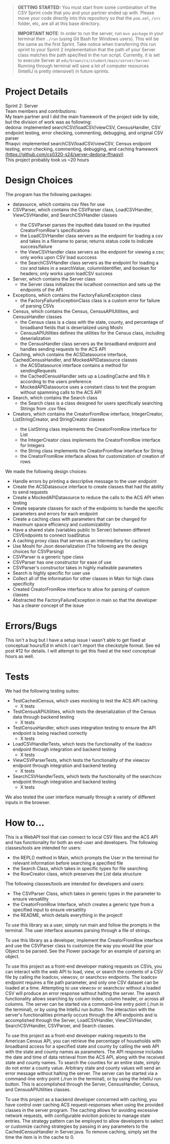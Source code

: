 > **GETTING STARTED:** You must start from some combination of the CSV Sprint code that you and your partner ended up with. Please move your code directly into this repository so that the `pom.xml`, `/src` folder, etc, are all at this base directory.

> **IMPORTANT NOTE**: In order to run the server, run `mvn package` in your terminal then `./run` (using Git Bash for Windows users). This will be the same as the first Sprint. Take notice when transferring this run sprint to your Sprint 2 implementation that the path of your Server class matches the path specified in the run script. Currently, it is set to execute Server at `edu/brown/cs/student/main/server/Server`. Running through terminal will save a lot of computer resources (IntelliJ is pretty intensive!) in future sprints.

# Project Details
Sprint 2: Server  
Team members and contributions:         
My team partner and I did the main framework of the project side by side, but the division of work was as following:       
dedona: implemented searchCSV/loadCSV/viewCSV, CensusHandler, CSV endpoint testing, error checking, commenting, debugging, and original CSV parser       
ffnaqvi: implemented searchCSV/loadCSV/viewCSV, Census endpoint testing, error checking, commenting, debugging, and caching framework       
[(https://github.com/cs0320-s24/server-dedona-ffnaqvi)](https://github.com/cs0320-s24/server-dedona-ffnaqvi.git)            
This project probably took us ~20 hours         

# Design Choices
The program has the following packages:
* datasource, which contains csv files for use
* CSVParser, which contains the CSVParser<T> class, LoadCSVHandler, ViewCSVHandler, and SearchCSVHandler classes
  * the CSVParser<T> parses the inputted data based on the inputted CreatorFromRow<T>'s specifications
  * the LoadCSVHandler class servers as the endpoint for loading a csv and takes in a filename to parse; returns status code to indicate success/failure
  * the ViewCSVHandler class servers as the endpoint for viewing a csv; only works upon CSV load succcess
  * the SearchCSVHandler class servers as the endpoint for loading a csv and takes in a searchValue, columnIdentifier, and boolean for headers; only works upon loadCSV success
* Server, which contains the Server class
  *  the Server class initializes the localhost connection and sets up the endpoints of the API
* Exceptions, which contains the FactoryFailureException class
  *  the FactoryFailureExceptionClass class is a custom error for failure of parsing CSVs
* Census, which contains the Census, CensusAPIUtilities, and CensusHandler classes
  * the Census class is a class with the state, county, and percentage of broadband fields that is deserialized using Moshi
  * CensusAPIUtilities defines the utilities for the Census class, including deserialization
  * the CensusHandler class servers as the broadband endpoint and handles sending requests to the ACS API
* Caching, which contains the ACSDatasource interface, CachedCensusHandler, and MockedAPIDatasource classes
  *  the ACSDatasource interface contains a method for sendingRequests
  *  the CachedCensusHandler sets up a LoadingCache and fills it according to the users preference
  *  MockedAPIDatasource uses a constant class to test the program without spamming calls to the ACS API
* Search, which contains the Search class
  * the Search class is a class designed for users specifically searching Strings from .csv files
* Creators, which contains the CreatorFromRow<T> interface, IntegerCreator, ListStringCreator, and StringCreator classes
  * the ListString class implements the CreatorFromRow<T> interface for List<String>
  * the IntegerCreator class implements the CreatorFromRow<T> interface for Integers
  * the String class implements the CreatorFromRow<T> interface for String
  * the CreatorFromRow<T> interface allows for customization of creation of rows
       
We made the following design choices:
* Handle errors by printing a descriptive message to the user endpoint
* Create the ACSDatasouce interface to create classes that had the ability to send requests
* Create a MockedAPIDatasource to reduce the calls to the ACS API when testing
* Create separate classes for each of the endpoints to handle the specific parameters and errors for each endpoint
* Create a caching class with parameters that can be changed for maximum space efficiency and customizability
* Have a shared state (variables public to Server) between different CSVEndpoints to connect loadStatus
* A caching proxy class that serves as an intermediary for caching    
* Use Moshi for Json deserialization
(The following are the design choices for CSVParsing)
* CSVParser is a generic type class
* CSVParser has one constructor for ease of use
* CSVParser's constructor takes in highly malleable parameters
* Search is highly specific for user use
* Collect all of the information for other classes in Main for high class specificity
* Created CreatorFromRow<T> interface to allow for parsing of custom classes
* Abstracted the FactoryFailureException in main so that the developer has a clearer concept of the issue
# Errors/Bugs
This isn't a bug but I have a setup issue I wasn't able to get fixed at conceptual hours/Ed in which I can't import the checkstyle format. See ed post #12 for details. I will attempt to get this fixed at the next conceptual hours as well. 
# Tests
We had the following testing suites:       
* TestCachedCensus, which uses mocking to test the ACS API caching
  * X tests
* TestCensusAPIUtilities, which tests the deserialization of the Census data through backend testing
  * X tests
* TestCensusHandler, which uses integration testing to ensure the API endpoint is being reached correctly
  *  X tests
* LoadCSVHandlerTests, which tests the functionality of the loadcsv endpoint through integration and backend testing
  * X tests
* ViewCSVParserTests, which tests the functionality of the viewcsv endpoint through integration and backend testing
  * X tests
* SearchCSVHandlerTests, which tests the functionality of the searchcsv endpoint through integration and backend testing
  * X tests

We also tested the user interface manually through a variety of different inputs in the browser.
# How to...
This is a WebAPI tool that can connect to local CSV files and the ACS API and has functionality for both an end-user and developers. The following classes/tools are intended for users:
* the REPL() method in Main, which prompts the User in the terminal for relevant information before searching a specified file
* the Search Class, which takes in specific types for file searching
* the RowCreator class, which preserves the List<String> data structure

The following classes/tools are intended for developers and users:
* The CSVParser Class, which takes in generic types in the parameter to ensure versatility
* the CreatorFromRow<T> Interface, which creates a generic type from a specified input to ensure versatility
* the README, which details everything in the project!

To use this library as a user, simply run main and follow the prompts in the terminal. The user interface assumes parsing through a file of strings.  
    
To use this library as a developer, implement the CreatorFromRow<T> interface and use the CSVParser<T> class to customize the way you would like your Object to be parsed. See the Flower package for an example of parsing an object.

To use this project as a front-end developer making requests on CSVs, you can interact with the web API to load, view, or search the contents of a CSV file by calling the loadcsv, viewcsv, or searchcsv endpoints. The loadcsv endpoint requires a file path parameter, and only one CSV dataset can be loaded at a time. Attempting to use viewcsv or searchcsv without a loaded CSV will produce an error response without halting the server. The search functionality allows searching by column index, column header, or across all columns. The server can be started via a command-line entry point (./run in the terminal), or by using the IntelliJ run button. The interaction with the server's functionalities primarily occurs through the API endpoints and is accomplished through the Server, LoadCSVHandler, ViewCSVHandler, SearchCSVHandler, CSVParser, and Search classes.       

To use this project as a front-end developer making requests to the American Census API, you can retrieve the percentage of households with broadband access for a specified state and county by calling the web API with the state and county names as parameters. The API response includes the date and time of data retrieval from the ACS API, along with the received state and county names. To search the counties for an entire state, simply do not enter a county value. Arbitrary state and county values will send an error message without halting the server. The server can be started via a command-line entry point (./run in the terminal), or by using the IntelliJ run button. This is accomplished through the Server, CensusHandler, Census, and CensusAPIUtilities classes.       

To use this project as a backend developer concerned with caching, you have control over caching ACS request-responses when using the provided classes in the server program. The caching allows for avoiding excessive network requests, with configurable eviction policies to manage stale entries. The strategy pattern can be employed to allow developers to select or customize caching strategies by passing in any parameters to the CachedCensusHandler in Server.java. To remove caching, simply set the time the item is in the cache to 0.
